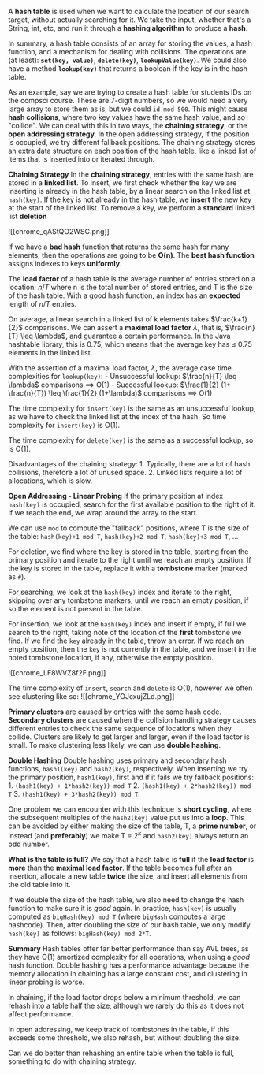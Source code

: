 A **hash table** is used when we want to calculate the location of our search target, without actually searching for it. We take the input, whether that's a String, int, etc, and run it through a **hashing algorithm** to produce a **hash**.

In summary, a hash table consists of an array for storing the values, a hash function, and a mechanism for dealing with collisions. The operations are (at least): **`set(key, value)`**, **`delete(key)`**, **`lookupValue(key)`**. We could also have a method **`lookup(key)`** that returns a boolean if the key is in the hash table.

As an example, say we are trying to create a hash table for students IDs on the compsci course. These are 7-digit numbers, so we would need a very large array to store them as is, but we could `id mod 500`. This might cause **hash collisions**, where two key values have the same hash value, and so "collide". We can deal with this in two ways, the **chaining strategy**, or the **open addressing strategy**. In the open addressing strategy, if the position is occupied, we try different fallback positions. The chaining strategy stores an extra data structure on each position of the hash table, like a linked list of items that is inserted into or iterated through.

**Chaining Strategy** 
In the **chaining strategy**, entries with the same hash are stored in a **linked list**. To insert, we first check whether the key we are inserting is already in the hash table, by a linear search on the linked list at `hash(key)`. If the key is not already in the hash table, we **insert** the new key at the start of the linked list. To remove a key, we perform a **standard** linked list **deletion**

![[chrome_qAStQO2WSC.png]]

If we have a **bad hash** function that returns the same hash for many elements, then the operations are going to be **O(n)**. The **best hash function** assigns indexes to keys **uniformly**.

The **load factor** of a hash table is the average number of entries stored on a location:
$n/T$ where n is the total number of stored entries, and T is the size of the hash table. With a good hash function, an index has an **expected** length of $n/T$ entries.

On average, a linear search in a linked list of k elements takes $\frac{k+1}{2}$ comparisons. We can assert a **maximal load factor** $\lambda$, that is, $\frac{n}{T} \leq \lambda$, and guarantee a certain performance. In the Java hashtable library, this is 0.75, which means that the average key has $\leq$ 0.75 elements in the linked list.

With the assertion of a maximal load factor, $\lambda$, the average case time complexities for `lookup(key)`:
	- Unsuccessful lookup: $\frac{n}{T} \leq \lambda$ comparisons $\implies$ O(1)
	- Successful lookup: $\frac{1}{2} (1+ \frac{n}{T}) \leq \frac{1}{2} (1+\lambda)$ comparisons $\implies$ O(1)

The time complexity for `insert(key)` is the same as an unsuccessful lookup, as we have to check the linked list at the index of the hash. So time complexity for `insert(key)` is O(1).

The time complexity for `delete(key)` is the same as a successful lookup, so is O(1).

Disadvantages of the chaining strategy:
	1. Typically, there are a lot of hash collisions, therefore a lot of unused space.
	2. Linked lists require a lot of allocations, which is slow.

**Open Addressing - Linear Probing**
If the primary position at index `hash(key)` is occupied, search for the first available position to the right of it. If we reach the end, we wrap around the array to the start.

We can use `mod` to compute the "fallback" positions, where T is the size of the table:
	`hash(key)+1 mod T`, `hash(key)+2 mod T`, `hash(key)+3 mod T`, ...

For deletion, we find where the key is stored in the table, starting from the primary position and iterate to the right until we reach an empty position. If the key is stored in the table, replace it with a **tombstone** marker (marked as `#`).

For searching, we look at the `hash(key)` index and iterate to the right, skipping over any tombstone markers, until we reach an empty position, if so the element is not present in the table.

For insertion, we look at the `hash(key)` index and insert if empty, if full we search to the right, taking note of the location of the **first** tombstone we find. If we find the `key` already in the table, throw an error. If we reach an empty position, then the `key` is not currently in the table, and we insert in the noted tombstone location, if any, otherwise the empty position.

![[chrome_LF8WVZ8f2F.png]]

The time complexity of `insert`, `search` and `delete` is O(1), however we often see clustering like so:
![[chrome_YOJcxujZLd.png]]

**Primary clusters** are caused by entries with the same hash code. **Secondary clusters** are caused when the collision handling strategy causes different entries to check the same sequence of locations when they collide. Clusters are likely to get larger and larger, even if the load factor is small. To make clustering less likely, we can use **double hashing**. 

**Double Hashing**
Double hashing uses primary and secondary hash functions, `hash1(key)` and `hash2(key)`, respectively.
When inserting we try the primary position, `hash1(key)`, first and if it fails we try fallback positions:
	1. `(hash1(key) + 1*hash2(key)) mod T`
	2. `(hash1(key) + 2*hash2(key)) mod T`
	3. `(hash1(key) + 3*hash2(key)) mod T`

One problem we can encounter with this technique is **short cycling**, where the subsequent multiples of the `hash2(key)` value put us into a **loop**. This can be avoided by either making the size of the table, T, a **prime number**, or instead (and **preferably**) we make T = $2^k$ and `hash2(key)` always return an odd number.

**What is the table is full?**
We say that a hash table is **full** if the **load factor** is **more** than the **maximal load factor**. If the table becomes full after an insertion, allocate a new table **twice** the size, and insert all elements from the old table into it. 

If we double the size of the hash table, we also need to change the hash function to make sure it is *good* again. In practice, `hash(key)` is usually computed as `bigHash(key) mod T` (where `bigHash` computes a large hashcode). Then, after doubling the size of our hash table, we only modify `hash(key)` as follows: `bigHash(key) mod 2*T`.

**Summary**
Hash tables offer far better performance than say AVL trees, as they have O(1) amortized complexity for all operations, when using a *good* hash function. Double hashing has a performance advantage because the memory allocation in chaining has a large constant cost, and clustering in linear probing is worse.

In chaining, if the load factor drops below a minimum threshold, we can rehash into a table half the size, although we rarely do this as it does not affect performance.

In open addressing, we keep track of tombstones in the table, if this exceeds some threshold, we also rehash, but without doubling the size.


Can we do better than rehashing an entire table when the table is full, something to do with chaining strategy.